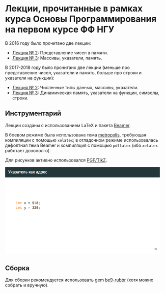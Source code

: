 # Лекции, прочитанные в рамках курса Основы Программирования на первом курсе ФФ НГУ

В 2016 году было прочитано две лекции:

*   [Лекция № 2](https://speakerdeck.com/nsu_op/2-priedstavlieniie-chisiel-v-pamiati):
    Представление чисел в памяти.
*   [Лекция № 3](https://speakerdeck.com/nsu_op/3-massivy-ukazatieli-pamiat):
    Массивы, указатели, память.

В 2017-2018 году было прочитано две лекции (меньше про представление чисел,
указатели и память, больше про строки и указатели на функции):

*   [Лекция № 2](https://speakerdeck.com/nsu_op/2-chisliennyie-tipy-dannykh-massivy-ukazatieli-1):
    Численные типы данных, массивы, указатели.
*   [Лекция № 3](https://speakerdeck.com/nsu_op/3-dinamichieskaia-pamiat-ukazatieli-na-funktsii-simvoly-stroki-1):
    Динамическая память, указатели на функции, символы, строки.

## Инструментарий

Лекции созданы с использованием LaTeX и пакета
[Beamer](https://www.ctan.org/pkg/beamer).

В боевом режиме была использована тема
[metropolis](https://github.com/matze/mtheme), требующая компиляции с помощью
`xelatex`; в отладочном режиме использовалась дефолтная тема Beamer и
компиляция с помощью `pdflatex` (ибо `xelatex` работает дооооолго).

Для рисунков активно использовался [PGF/TikZ](https://www.ctan.org/pkg/pgf).

![TikZ demo](https://github.com/cypok/op_lectures/raw/master/resources/tikz-demo.gif)

## Сборка

Для сборки рекомендуется использовать gem
[be9-rubbr](https://rubygems.org/gems/be9-rubbr)
(хотя можно собрать и вручную).

